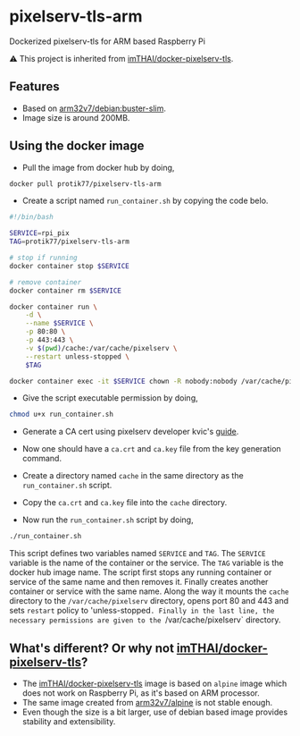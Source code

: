 # pixelserv-tls-arm
Dockerized pixelserv-tls for ARM based Raspberry Pi

:warning: This project is inherited from [imTHAI/docker-pixelserv-tls](https://github.com/imTHAI/docker-pixelserv-tls).

## Features

* Based on [arm32v7/debian:buster-slim](https://hub.docker.com/r/arm32v7/debian/).
* Image size is around 200MB.


## Using the docker image

* Pull the image from docker hub by doing,

```bash
docker pull protik77/pixelserv-tls-arm
```

* Create a script named `run_container.sh` by copying the code belo.

```bash
#!/bin/bash

SERVICE=rpi_pix
TAG=protik77/pixelserv-tls-arm

# stop if running
docker container stop $SERVICE

# remove container
docker container rm $SERVICE

docker container run \
	-d \
	--name $SERVICE \
    -p 80:80 \
    -p 443:443 \
    -v $(pwd)/cache:/var/cache/pixelserv \
	--restart unless-stopped \
	$TAG

docker container exec -it $SERVICE chown -R nobody:nobody /var/cache/pixelserv
```
* Give the script executable permission by doing,

```bash
chmod u+x run_container.sh
```
* Generate a CA cert using pixelserv developer kvic's [guide](https://github.com/kvic-z/pixelserv-tls/wiki/Create-and-Import-the-CA-Certificate#generate-your-pixelserv-ca-cert).

* Now one should have a `ca.crt` and `ca.key` file from the key generation command.
* Create a directory named `cache` in the same directory as the `run_container.sh` script.
* Copy the `ca.crt` and `ca.key` file into the `cache` directory.
* Now run the `run_container.sh` script by doing,

```bash
./run_container.sh
```

This script defines two variables named `SERVICE` and `TAG`. The `SERVICE` variable is the name of the container or the service. The `TAG` variable is the docker hub image name. The script first stops any running container or service of the same name and then removes it. Finally creates another container or service with the same name. Along the way it mounts the `cache` directory to the `/var/cache/pixelserv` directory, opens port 80 and 443 and sets `restart` policy to 'unless-stopped`. Finally in the last line, the necessary permissions are given to the `/var/cache/pixelserv` directory.


## What's different? Or why not [imTHAI/docker-pixelserv-tls](https://github.com/imTHAI/docker-pixelserv-tls)?

* The [imTHAI/docker-pixelserv-tls](https://github.com/imTHAI/docker-pixelserv-tls) image is based on `alpine` image which does not work on Raspberry Pi, as it's based on ARM processor.
* The same image created from [arm32v7/alpine](https://hub.docker.com/r/arm32v7/alpine/) is not stable enough.
* Even though the size is a bit larger, use of debian based image provides stability and extensibility.
